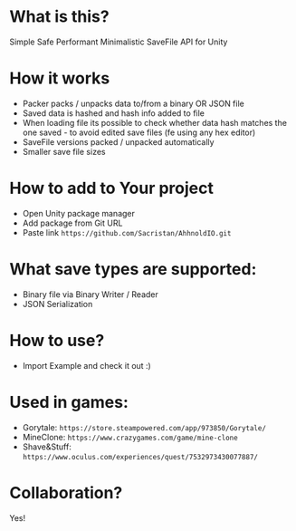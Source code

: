 # What is this?
Simple Safe Performant Minimalistic SaveFile API for Unity

# How it works
* Packer packs / unpacks data to/from a binary OR JSON file
* Saved data is hashed and hash info added to file
* When loading file its possible to check whether data hash matches the one saved - to avoid edited save files (fe using any hex editor)
* SaveFile versions packed / unpacked automatically
* Smaller save file sizes

# How to add to Your project
* Open Unity package manager
* Add package from Git URL
* Paste link `https://github.com/Sacristan/AhhnoldIO.git`

# What save types are supported:
* Binary file via Binary Writer / Reader
* JSON Serialization

# How to use?
* Import Example and check it out :)

# Used in games:
* Gorytale: `https://store.steampowered.com/app/973850/Gorytale/`
* MineClone: `https://www.crazygames.com/game/mine-clone`
* Shave&Stuff: `https://www.oculus.com/experiences/quest/7532973430077887/`

# Collaboration?
Yes!
